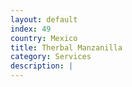 ```yaml
---
layout: default
index: 49
country: Mexico
title: Therbal Manzanilla
category: Services
description: |
---
```

